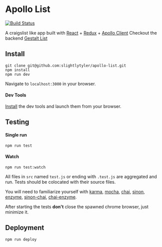 # Apollo List

[![Build Status](https://travis-ci.org/slightlytyler/apollo-list.svg?branch=master)](https://travis-ci.org/slightlytyler/apollo-list)

A craigslist like app built with [React](https://facebook.github.io/react/) + [Redux](http://redux.js.org/index.html) + [Apollo Client](http://docs.apollostack.com/apollo-client/)
Checkout the backend [Gestalt List](https://github.com/jacobhausler/gestalt-list)

## Install

```
git clone git@github.com:slightlytyler/apollo-list.git
npm install
npm run dev
```

Navigate to `localhost:3000` in your browser.

#### Dev Tools

[Install](https://github.com/zalmoxisus/redux-devtools-extension) the dev tools and launch them from your browser.

## Testing

#### Single run

```
npm run test
```

#### Watch

```
npm run test:watch
```

All files in `src` named `test.js` or ending with `.test.js` are aggregated and run. Tests should be colocated with their source files.

You will need to familiarize yourself with [karma](https://karma-runner.github.io/1.0/index.html), [mocha](https://mochajs.org/), [chai](http://chaijs.com/), [sinon](http://sinonjs.org/), [enzyme](https://github.com/airbnb/enzyme), [sinon-chai](https://github.com/domenic/sinon-chai), [chai-enzyme](https://github.com/producthunt/chai-enzyme).

After starting the tests **don't** close the spawned chrome browser, just minimize it.

## Deployment

```
npm run deploy
```
